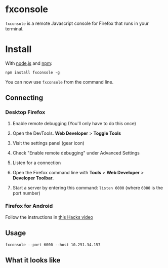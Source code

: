 # fxconsole
`fxconsole` is a remote Javascript console for Firefox that runs in your terminal.

# Install
With [node.js](http://nodejs.org/) and [npm](http://github.com/isaacs/npm):

	npm install fxconsole -g

You can now use `fxconsole` from the command line.

## Connecting

### Desktop Firefox
1. Enable remote debugging (You'll only have to do this once)
 1. Open the DevTools. **Web Developer** > **Toggle Tools**
 2. Visit the settings panel (gear icon)
 3. Check "Enable remote debugging" under Advanced Settings

2. Listen for a connection
 1. Open the Firefox command line with **Tools** > **Web Developer** > **Developer Toolbar**.
 2. Start a server by entering this command: `listen 6000` (where `6000` is the port number)

### Firefox for Android
Follow the instructions in [this Hacks video](https://www.youtube.com/watch?v=Znj_8IFeTVs)

## Usage

```
fxconsole --port 6000 --host 10.251.34.157
```

## What it looks like

